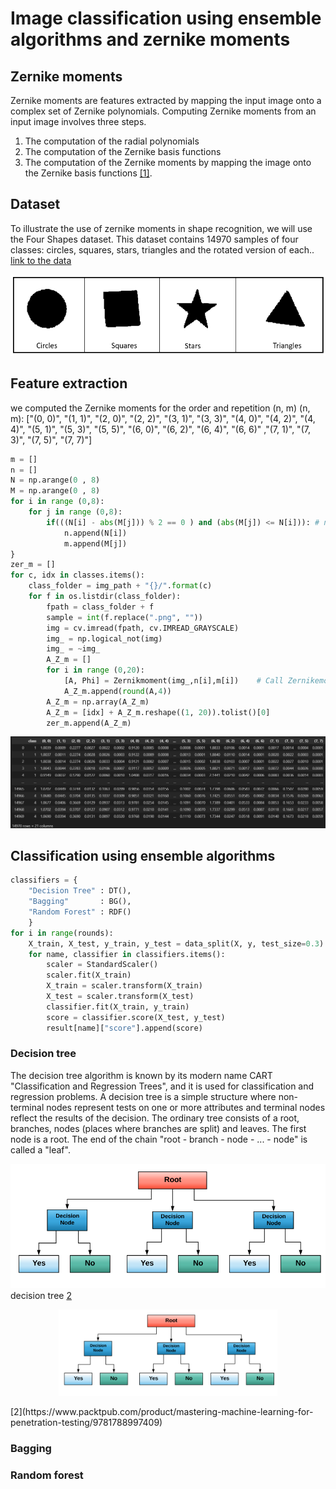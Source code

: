 # Image classification using ensemble algorithms and zernike moments 
## Zernike moments
Zernike moments are features extracted by mapping the input image onto a complex set of Zernike polynomials.
Computing Zernike moments from an input image involves three steps. 
1.	The computation of the radial polynomials
2.	The computation of the Zernike basis functions
3.	The computation of the Zernike moments by mapping the image onto the Zernike basis functions [[1]](https://github.com/NoreddineDamane/Computer-Vision/blob/master/Feature%20Extraction%20Using%20Zernike%20Moments/images%2Bdoc/1-s2.0-S0031320306001166-main.pdf).

## Dataset
To illustrate the use of zernike moments in shape recognition, we will use the Four Shapes dataset. This dataset contains 14970 samples of four classes: circles, squares, stars, triangles and the rotated version of each.. 
[link to the data](https://www.kaggle.com/smeschke/four-shapes)

![](https://github.com/NoreddineDamane/Computer-Vision/blob/master/Image%20classification%20using%20ensemble%20algorithms%20and%20zernike%20moments/four%20shapes.PNG)

## Feature extraction
we computed the Zernike moments for the order and repetition (n, m) (n, m): ["(0, 0)", "(1, 1)", "(2, 0)", "(2, 2)", "(3, 1)", "(3, 3)", "(4, 0)", "(4, 2)", "(4, 4)", "(5, 1)", "(5, 3)", "(5, 5)", "(6, 0)", "(6, 2)", "(6, 4)", "(6, 6)" ,"(7, 1)", "(7, 3)", "(7, 5)", "(7, 7)"]

```python
m = []
n = []
N = np.arange(0 , 8)
M = np.arange(0 , 8)
for i in range (0,8):
    for j in range (0,8):
        if(((N[i] - abs(M[j])) % 2 == 0 ) and (abs(M[j]) <= N[i])): # n - |m| = pair et |m| <= n
            n.append(N[i])
            m.append(M[j])
}
zer_m = []
for c, idx in classes.items():
    class_folder = img_path + "{}/".format(c)
    for f in os.listdir(class_folder):
        fpath = class_folder + f
        sample = int(f.replace(".png", ""))
        img = cv.imread(fpath, cv.IMREAD_GRAYSCALE)
        img_ = np.logical_not(img)
        img_ = ~img_
        A_Z_m = []
        for i in range (0,20):
            [A, Phi] = Zernikmoment(img_,n[i],m[i])    # Call Zernikemoment fuction
            A_Z_m.append(round(A,4))
        A_Z_m = np.array(A_Z_m)
        A_Z_m = [idx] + A_Z_m.reshape((1, 20)).tolist()[0]
        zer_m.append(A_Z_m)
```

![](https://github.com/NoreddineDamane/Computer-Vision/blob/master/Image%20classification%20using%20ensemble%20algorithms%20and%20zernike%20moments/Feature.PNG)


## Classification using ensemble algorithms

```python
classifiers = {
	"Decision Tree" : DT(),
	"Bagging"       : BG(),
	"Random Forest" : RDF()
	}
for i in range(rounds):
	X_train, X_test, y_train, y_test = data_split(X, y, test_size=0.3)
	for name, classifier in classifiers.items():
		scaler = StandardScaler()
		scaler.fit(X_train)
		X_train = scaler.transform(X_train)
		X_test = scaler.transform(X_test)
		classifier.fit(X_train, y_train)
		score = classifier.score(X_test, y_test)
		result[name]["score"].append(score)
```
### Decision tree
The decision tree algorithm is known by its modern name CART "Classification and Regression Trees", and it is used for classification and regression problems. A decision tree is a simple structure where non-terminal nodes represent tests on one or more attributes and terminal nodes reflect the results of the decision. The ordinary tree consists of a root, branches, nodes (places where branches are split) and leaves. The first node is a root. The end of the chain "root - branch - node - ... - node" is called a "leaf".

![](https://github.com/NoreddineDamane/Computer-Vision/blob/master/Image%20classification%20using%20ensemble%20algorithms%20and%20zernike%20moments/cap/1.png)
	decision tree [2](https://www.packtpub.com/product/mastering-machine-learning-for-penetration-testing/9781788997409)

<p align="center">
  <img src="https://github.com/NoreddineDamane/Computer-Vision/blob/master/Image%20classification%20using%20ensemble%20algorithms%20and%20zernike%20moments/cap/1.png" width="350" title="decision treet">
</p>
[2](https://www.packtpub.com/product/mastering-machine-learning-for-penetration-testing/9781788997409)


### Bagging
### Random forest
